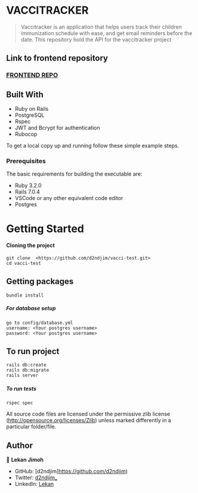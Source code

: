 # VACCITRACKER 

> Vaccitracker is an application that helps users track their children immunization schedule with ease, and get email reminders before the date. This repository hold the API for the vaccitracker project


## Link to frontend repository

### [FRONTEND REPO](https://github.com/BodeRahman/vaccitracker-fe)

## Built With

- Ruby on Rails
- PostgreSQL
- Rspec
- JWT and Bcrypt for authentication
- Rubocop

To get a local copy up and running follow these simple example steps.

### Prerequisites

The basic requirements for building the executable are:

- Ruby 3.2.0
- Rails 7.0.4
- VSCode or any other equivalent code editor
- Postgres

# Getting Started

#### Cloning the project

```
git clone  <https://github.com/d2ndjim/vacci-test.git>
cd vacci-test
```

## Getting packages

```
bundle install
```

##### For database setup

```
go to config/database.yml
username: <Your postgres username>
password: <Your postgres username>
```

## To run project

```
rails db:create
rails db:migrate
rails server
```

##### To run tests
```
rspec spec
```

All source code files are licensed under the permissive zlib license
(http://opensource.org/licenses/Zlib) unless marked differently in a particular folder/file.

## Author
👤 **Lekan Jimoh**

- GitHub: [d2ndjim]https://github.com/d2ndjim)
- Twitter: [d2ndjim_](https://twitter.com/d2ndjim_)
- LinkedIn: [Lekan](https://linkedin.com/in/lekanj)
